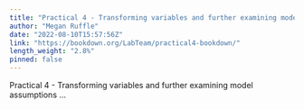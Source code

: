 ```yaml
---
title: "Practical 4 - Transforming variables and further examining model assumptions"
author: "Megan Ruffle"
date: "2022-08-10T15:57:56Z"
link: "https://bookdown.org/LabTeam/practical4-bookdown/"
length_weight: "2.8%"
pinned: false
---
```


Practical 4 - Transforming variables and further examining model assumptions ...
